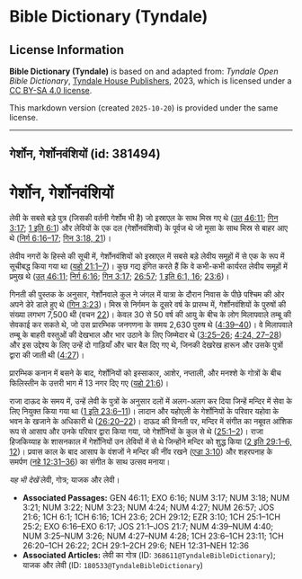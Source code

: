 # Bible Dictionary (Tyndale)

## License Information

**Bible Dictionary (Tyndale)** is based on and adapted from: _Tyndale Open Bible Dictionary_, [Tyndale House Publishers](https://tyndaleopenresources.com/), 2023, which is licensed under a [CC BY-SA 4.0 license](https://creativecommons.org/licenses/by-sa/4.0/legalcode.en).

This markdown version (created `2025-10-20`) is provided under the same license.



--------------------------------

## गेर्शोन, गेर्शोनवंशियों (id: 381494)

गेर्शोन, गेर्शोनवंशियों
=======================

लेवी के सबसे बड़े पुत्र (जिसकी वर्तनी गेर्शोम भी है) जो इस्राएल के साथ मिस्र गए थे ([उत् 46:11](https://ref.ly/Gen46:11); [गिन 3:17](https://ref.ly/Num3:17); [1 इति 6:1](https://ref.ly/1Chr6:1)) और लेवियों के एक दल (गेर्शोनवंशियों) के पूर्वज थे जो मूसा के साथ मिस्र से बाहर आए थे ([निर्ग 6:16–17](https://ref.ly/Exod6:16-Exod6:17); [गिन 3:18, 21](https://ref.ly/Num3:18,Num3:21))।

लेवीय नगरों के हिस्से की सूची में, गेर्शोनवंशियों को इस्राएल में सबसे बड़े लेवीय समूहों में से एक के रूप में सूचीबद्ध किया गया था ([यहो 21:1–7](https://ref.ly/Josh21:1-Josh21:7))। कुछ गद्य इंगित करते हैं कि वे कभी\-कभी कार्यरत लेवीय समूहों में प्रमुख थे ([उत् 46:11](https://ref.ly/Gen46:11); [निर्ग 6:16](https://ref.ly/Exod6:16); [गिन 3:17](https://ref.ly/Num3:17); [26:57](https://ref.ly/Num26:57); [1 इति 6:1, 16](https://ref.ly/1Chr6:1,1Chr6:16); [23:6](https://ref.ly/1Chr23:6))।

गिनती की पुस्तक के अनुसार, गेर्शोनवाले कुल ने जंगल में यात्रा के दौरान निवास के पीछे पश्चिम की ओर अपने डेरे डाले हुए थे ([गिन 3:23](https://ref.ly/Num3:23))। मिस्र से निर्गमन के दूसरे वर्ष के प्रारम्भ में, गेर्शोनवंशियों के पुरुषों की संख्या लगभग 7,500 थी (वचन [22](https://ref.ly/Num3:22))। केवल 30 से 50 वर्ष की आयु के बीच के लोग मिलापवाले तम्बू की सेवकाई कर सकते थे, जो उस प्रारम्भिक जनगणना के समय 2,630 पुरुष थे ([4:39–40](https://ref.ly/Num4:39-Num4:40))। वे मिलापवाले तम्बू के बाहरी वस्तुओं की देखभाल और भार उठाने के लिए जिम्मेदार थे ([3:25–26](https://ref.ly/Num3:25-Num3:26); [4:24, 27–28](https://ref.ly/Num4:24,Num4:27-Num4:28)) और इस उद्देश्य के लिए उन्हें दो गाड़ियाँ और चार बैल दिए गए थे, जिनकी देखरेख हारून और उसके पुत्रों द्वारा की जाती थी ([4:27](https://ref.ly/Num4:27))।

प्रारम्भिक कनान में बसने के बाद, गेर्शोनियों को इस्साकार, आशेर, नप्ताली, और मनश्शे के गोत्रों के बीच फिलिस्तीन के उत्तरी भाग में 13 नगर दिए गए ([यहो 21:6](https://ref.ly/Josh21:6))।

राजा दाऊद के समय में, उन्हें लेवी के पुत्रों के अनुसार दलों में अलग\-अलग कर दिया जिन्हें मन्दिर में सेवा के लिए नियुक्त किया गया था ([1 इति 23:6–11](https://ref.ly/1Chr23:6-1Chr23:11))। लादान और यहोएली के गेर्शोनियों के परिवार यहोवा के भवन के खजाने के अधिकारी थे ([26:20–22](https://ref.ly/1Chr26:20-1Chr26:22))। दाऊद की विनती पर, मन्दिर में संगीत का नबूवत आंशिक रूप से आसाप और उनके परिवार द्वारा किया गया, जो गेर्शोनियों के कुल से थे ([25:1–2](https://ref.ly/1Chr25:1-1Chr25:2))। राजा हिजकिय्याह के शासनकाल में गेर्शोनियों उन लेवियों में से थे जिन्होंने मन्दिर को शुद्ध किया ([2 इति 29:1–6, 12](https://ref.ly/2Chr29:1-2Chr29:6,2Chr29:12))। प्रवास काल के बाद आसाप के वंशजों ने मन्दिर की नींव रखने ([एज्रा 3:10](https://ref.ly/Ezra3:10)) और शहरपनाह के समर्पण ([नहे 12:31–36](https://ref.ly/Neh12:31-Neh12:36)) का संगीत के साथ उत्सव मनाया।

*यह भी देखें* लेवी, गोत्र; याजक और लेवी। 

* **Associated Passages:** GEN 46:11; EXO 6:16; NUM 3:17; NUM 3:18; NUM 3:21; NUM 3:22; NUM 3:23; NUM 4:24; NUM 4:27; NUM 26:57; JOS 21:6; 1CH 6:1; 1CH 6:16; 1CH 23:6; 2CH 29:12; EZR 3:10; 1CH 25:1–1CH 25:2; EXO 6:16–EXO 6:17; JOS 21:1–JOS 21:7; NUM 4:39–NUM 4:40; NUM 3:25–NUM 3:26; NUM 4:27–NUM 4:28; 1CH 23:6–1CH 23:11; 1CH 26:20–1CH 26:22; 2CH 29:1–2CH 29:6; NEH 12:31–NEH 12:36
* **Associated Articles:** लेवी का गोत्र (ID: `368611@TyndaleBibleDictionary`); याजक और लेवी (ID: `180533@TyndaleBibleDictionary`)

